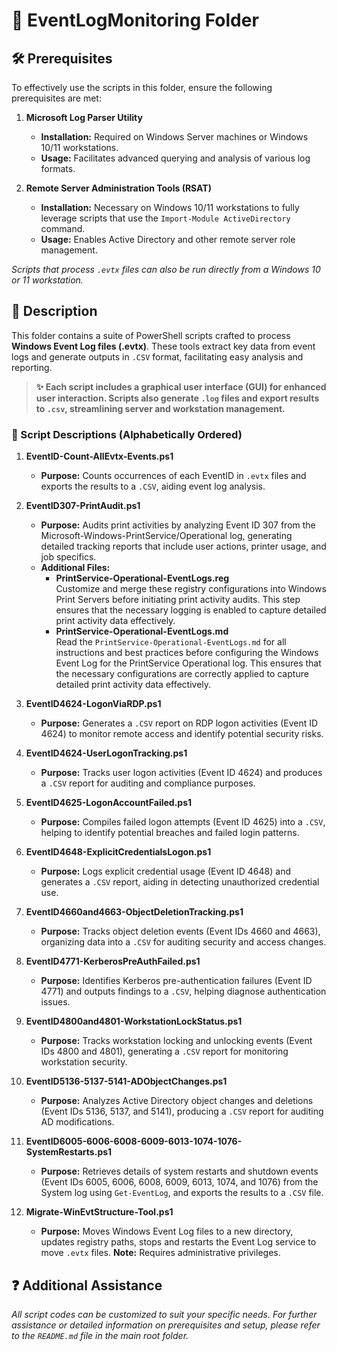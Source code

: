 # 📂 EventLogMonitoring Folder

## 🛠️ Prerequisites

To effectively use the scripts in this folder, ensure the following prerequisites are met:

1. **Microsoft Log Parser Utility**  
   - **Installation:** Required on Windows Server machines or Windows 10/11 workstations.  
   - **Usage:** Facilitates advanced querying and analysis of various log formats.

2. **Remote Server Administration Tools (RSAT)**  
   - **Installation:** Necessary on Windows 10/11 workstations to fully leverage scripts that use the `Import-Module ActiveDirectory` command.  
   - **Usage:** Enables Active Directory and other remote server role management.

*Scripts that process `.evtx` files can also be run directly from a Windows 10 or 11 workstation.*

## 📄 Description

This folder contains a suite of PowerShell scripts crafted to process **Windows Event Log files (.evtx)**. These tools extract key data from event logs and generate outputs in `.CSV` format, facilitating easy analysis and reporting.

> **✨ Each script includes a graphical user interface (GUI) for enhanced user interaction. Scripts also generate `.log` files and export results to `.csv`, streamlining server and workstation management.**

### 📜 Script Descriptions (Alphabetically Ordered)

1. **EventID-Count-AllEvtx-Events.ps1**  
   - **Purpose:** Counts occurrences of each EventID in `.evtx` files and exports the results to a `.CSV`, aiding event log analysis.

2. **EventID307-PrintAudit.ps1**  
   - **Purpose:** Audits print activities by analyzing Event ID 307 from the Microsoft-Windows-PrintService/Operational log, generating detailed tracking reports that include user actions, printer usage, and job specifics.
   - **Additional Files:**
     - **PrintService-Operational-EventLogs.reg**  
       Customize and merge these registry configurations into Windows Print Servers before initiating print activity audits. This step ensures that the necessary logging is enabled to capture detailed print activity data effectively.
     - **PrintService-Operational-EventLogs.md**  
       Read the `PrintService-Operational-EventLogs.md` for all instructions and best practices before configuring the Windows Event Log for the PrintService Operational log. This ensures that the necessary configurations are correctly applied to capture detailed print activity data effectively.

3. **EventID4624-LogonViaRDP.ps1**  
   - **Purpose:** Generates a `.CSV` report on RDP logon activities (Event ID 4624) to monitor remote access and identify potential security risks.

4. **EventID4624-UserLogonTracking.ps1**  
   - **Purpose:** Tracks user logon activities (Event ID 4624) and produces a `.CSV` report for auditing and compliance purposes.

5. **EventID4625-LogonAccountFailed.ps1**  
   - **Purpose:** Compiles failed logon attempts (Event ID 4625) into a `.CSV`, helping to identify potential breaches and failed login patterns.

6. **EventID4648-ExplicitCredentialsLogon.ps1**  
   - **Purpose:** Logs explicit credential usage (Event ID 4648) and generates a `.CSV` report, aiding in detecting unauthorized credential use.

7. **EventID4660and4663-ObjectDeletionTracking.ps1**  
   - **Purpose:** Tracks object deletion events (Event IDs 4660 and 4663), organizing data into a `.CSV` for auditing security and access changes.

8. **EventID4771-KerberosPreAuthFailed.ps1**  
   - **Purpose:** Identifies Kerberos pre-authentication failures (Event ID 4771) and outputs findings to a `.CSV`, helping diagnose authentication issues.

9. **EventID4800and4801-WorkstationLockStatus.ps1**  
   - **Purpose:** Tracks workstation locking and unlocking events (Event IDs 4800 and 4801), generating a `.CSV` report for monitoring workstation security.

10. **EventID5136-5137-5141-ADObjectChanges.ps1**  
    - **Purpose:** Analyzes Active Directory object changes and deletions (Event IDs 5136, 5137, and 5141), producing a `.CSV` report for auditing AD modifications.

11. **EventID6005-6006-6008-6009-6013-1074-1076-SystemRestarts.ps1**  
    - **Purpose:** Retrieves details of system restarts and shutdown events (Event IDs 6005, 6006, 6008, 6009, 6013, 1074, and 1076) from the System log using `Get-EventLog`, and exports the results to a `.CSV` file.

12. **Migrate-WinEvtStructure-Tool.ps1**  
    - **Purpose:** Moves Windows Event Log files to a new directory, updates registry paths, stops and restarts the Event Log service to move `.evtx` files. **Note:** Requires administrative privileges.

## ❓ Additional Assistance

*All script codes can be customized to suit your specific needs. For further assistance or detailed information on prerequisites and setup, please refer to the `README.md` file in the main root folder.*

